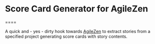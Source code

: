 # Score Card Generator for AgileZen
====

A quick and - yes - dirty hook towards [AgileZen](http://www.agilezen.com) to extract stories from a specified project generating score cards with story contents.
